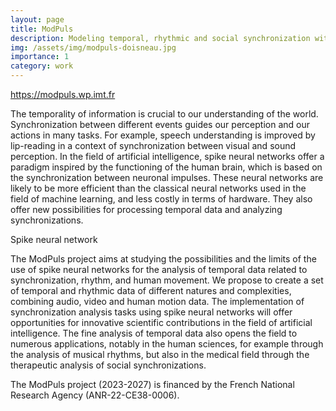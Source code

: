 ```yaml
---
layout: page
title: ModPuls
description: Modeling temporal, rhythmic and social synchronization with spike neural networks
img: /assets/img/modpuls-doisneau.jpg
importance: 1
category: work
---
```



<a href="https://modpuls.wp.imt.fr" target=blank>https://modpuls.wp.imt.fr</a>

The temporality of information is crucial to our understanding of the world. Synchronization between different events guides our perception and our actions in many tasks. For example, speech understanding is improved by lip-reading in a context of synchronization between visual and sound perception. In the field of artificial intelligence, spike neural networks offer a paradigm inspired by the functioning of the human brain, which is based on the synchronization between neuronal impulses. These neural networks are likely to be more efficient than the classical neural networks used in the field of machine learning, and less costly in terms of hardware. They also offer new possibilities for processing temporal data and analyzing synchronizations.




<div class="row">
    <div class="col-sm mt-3 mt-md-0">
        <img class="img-fluid rounded z-depth-1" src="{{ '/assets/img/spike-neural-network.jpg' | relative_url }}" alt="" title="Spike neural network"/>
    </div>
</div>
<div class="caption">
Spike neural network
</div>


The ModPuls project aims at studying the possibilities and the limits of the use of spike neural networks for the analysis of temporal data related to synchronization, rhythm, and human movement. We propose to create a set of temporal and rhythmic data of different natures and complexities, combining audio, video and human motion data. The implementation of synchronization analysis tasks using spike neural networks will offer opportunities for innovative scientific contributions in the field of artificial intelligence. The fine analysis of temporal data also opens the field to numerous applications, notably in the human sciences, for example through the analysis of musical rhythms, but also in the medical field through the therapeutic analysis of social synchronizations.

The ModPuls project (2023-2027) is financed by the French National Research Agency (ANR-22-CE38-0006).
